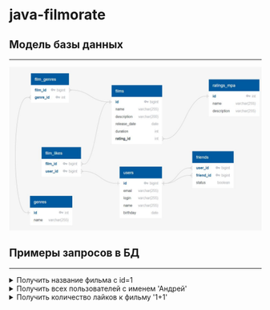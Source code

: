 # java-filmorate

## Модель базы данных

---
![modelBD.jpg](modelBD.JPG)
## Примеры запросов в БД

---

<details>
  <summary>Получить название фильма с id=1</summary>

```sql
    SELECT name
    FROM films
    WHERE film_id = 1;
```

</details>  

<details>
  <summary>Получить всех пользователей с именем 'Андрей'</summary>

```sql
    SELECT *
    FROM users
    WHERE user_name = 'Андрей';
```

</details>
<details>
<summary>Получить количество лайков к фильму '1+1'</summary>

```sql
    SELECT COUNT(fl.user_id)
    FROM film_likes AS fl
    WHERE fl.film_id = (SELECT film_id
        FROM films AS f
        WHERE f.name = '1+1')
    GROUP BY fl.film_id
```
</details>